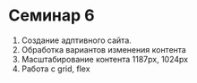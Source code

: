 # Семинар 6

1. Создание адптивного сайта.
2. Обработка вариантов изменения контента
3. Масштабирование контента 1187px, 1024px
4. Работа с grid, flex
